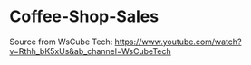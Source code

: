 # Coffee-Shop-Sales

Source from WsCube Tech: https://www.youtube.com/watch?v=Rthh_bK5xUs&ab_channel=WsCubeTech
